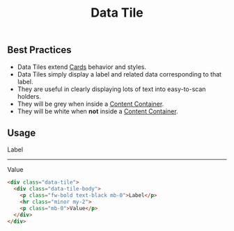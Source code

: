 ﻿---
title: Data Tile
summary: Data Tiles group related information about a category. 
tags: data tile, group, information
layout: guide
eleventyNavigation:
  key: Data Tile
  parent: Components
  order: 155
  excerpt: Data Tiles group related information about a category.
  img: /img/illustrations/illus-data-tiles.svg
---
 
## Best Practices

- Data Tiles extend [Cards](/components/card) behavior and styles.
- Data Tiles  simply display a label and related data corresponding to that label. 
- They are useful in clearly displaying lots of text into easy-to-scan holders.
- They will be grey when inside a [Content Container](/components/boxes/#content-container).
- They will be white when **not** inside a [Content Container](/components/boxes/#content-container).

## Usage

<div class="data-tile">
  <div class="data-tile-body">
    <p class="fw-bold text-black mb-0">Label</p>
    <hr class="minor my-2">
    <p class="mb-0">Value</p>
  </div>
</div>


```html
<div class="data-tile">
  <div class="data-tile-body">
    <p class="fw-bold text-black mb-0">Label</p>
    <hr class="minor my-2">
    <p class="mb-0">Value</p>
  </div>
</div>
```
